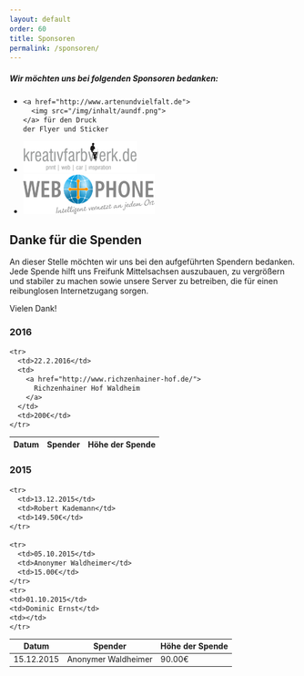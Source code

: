 ```yaml
---
layout: default
order: 60
title: Sponsoren
permalink: /sponsoren/
---
```


##### Wir möchten uns bei folgenden Sponsoren bedanken:

<ul class="sponsorenliste list-unstyled">
  <li>

    <a href="http://www.artenundvielfalt.de">
      <img src="/img/inhalt/aundf.png">
    </a> für den Druck
    der Flyer und Sticker

  </li>

  <li>
    <a title="Kreativfarbwerk" class="nav-link" href="http://www.kreativfarbwerk.de/">
      <img src="/img/inhalt/kreativfarbwerk-logo.png">
    </a>
  </li>

  <li>
    <a title="Web+Phone Gmbh" class="nav-link" href="http://www.wp-traffic.de/">
      <img height="70" src="/img/inhalt/wptraffic.png">
    </a>
  </li>

</ul>

## Danke für die Spenden

An dieser Stelle möchten wir uns bei den aufgeführten Spendern bedanken. Jede Spende hilft uns Freifunk Mittelsachsen
auszubauen, zu vergrößern und stabiler zu machen sowie unsere Server zu betreiben, die für einen reibunglosen
Internetzugang sorgen.  

Vielen Dank!

### 2016

<table class="table">
<thead>
  <tr>
    <th>Datum</th>
    <th>Spender</th>
    <th>Höhe der Spende</th>
  </tr>
  </thead>
  <tbody>

    <tr>
      <td>22.2.2016</td>
      <td>
        <a href="http://www.richzenhainer-hof.de/">
          Richzenhainer Hof Waldheim
        </a>
      </td>
      <td>200€</td>
    </tr>
  </tbody>
</table>


### 2015

<table class="table">
<thead>
  <tr>
    <th>Datum</th>
    <th>Spender</th>
    <th>Höhe der Spende</th>
  </tr>
  </thead>
  <tbody>
    <tr>
      <td>15.12.2015</td>
      <td>Anonymer Waldheimer</td>
      <td>90.00€</td>
    </tr>

    <tr>
      <td>13.12.2015</td>
      <td>Robert Kademann</td>
      <td>149.50€</td>
    </tr>

    <tr>
      <td>05.10.2015</td>
      <td>Anonymer Waldheimer</td>
      <td>15.00€</td>
    </tr>
    <tr>
	<td>01.10.2015</td>
	<td>Dominic Ernst</td>
	<td></td>
    </tr>

  </tbody>
</table>

